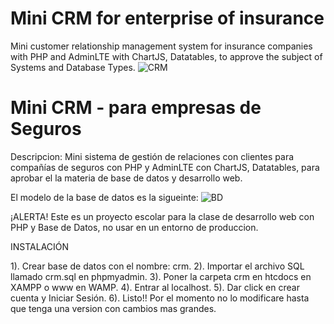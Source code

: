 # Mini CRM for enterprise of insurance
 Mini customer relationship management system for insurance companies with PHP and AdminLTE with ChartJS, Datatables, to approve the subject of Systems and Database Types.
 ![CRM](https://user-images.githubusercontent.com/25874893/63184995-78d09c00-c01e-11e9-86f4-dddbf6cafe20.PNG)
# Mini CRM - para empresas de Seguros
Descripcion:
Mini sistema de gestión de relaciones con clientes para compañías de seguros con PHP y AdminLTE con ChartJS, Datatables, para aprobar el la materia de base de datos y desarrollo web.

El modelo de la base de datos es la sigueinte:
![BD](https://user-images.githubusercontent.com/25874893/63184982-6f473400-c01e-11e9-9a4f-cddf747e2761.PNG)

¡ALERTA! Este es un proyecto escolar para la clase de desarrollo web con PHP y Base de Datos, no usar en un entorno de produccion.

INSTALACIÓN

1). Crear base de datos con el nombre: crm.
2). Importar el archivo SQL llamado crm.sql en phpmyadmin.
3). Poner la carpeta crm en htcdocs en XAMPP o www en WAMP.
4). Entrar al localhost.
5). Dar click en crear cuenta y Iniciar Sesión.
6). Listo!! Por el momento no lo modificare hasta que tenga una version con cambios mas grandes.
